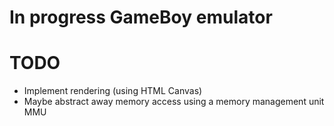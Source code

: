 # In progress GameBoy emulator


# TODO
- Implement rendering (using HTML Canvas)
- Maybe abstract away memory access using a memory management unit MMU
